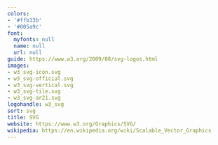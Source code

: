 ```yaml
---
colors:
- '#ffb13b'
- '#005a9c'
font:
  myfonts: null
  name: null
  url: null
guide: https://www.w3.org/2009/08/svg-logos.html
images:
- w3_svg-icon.svg
- w3_svg-official.svg
- w3_svg-vertical.svg
- w3_svg-tile.svg
- w3_svg-ar21.svg
logohandle: w3_svg
sort: svg
title: SVG
website: https://www.w3.org/Graphics/SVG/
wikipedia: https://en.wikipedia.org/wiki/Scalable_Vector_Graphics
---
```

